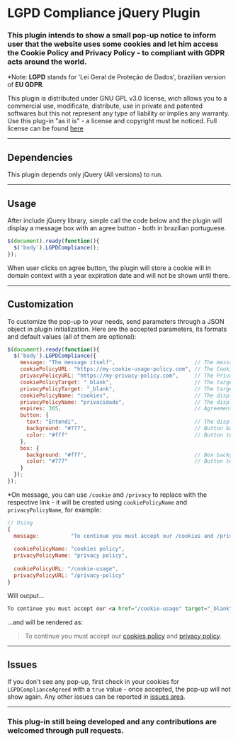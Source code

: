 # LGPD Compliance jQuery Plugin
### This plugin intends to show a small pop-up notice to inform user that the website uses some cookies and let him access the Cookie Policy and Privacy Policy - to compliant with GDPR acts around the world.  
*Note: **LGPD** stands for 'Lei Geral de Proteção de Dados', brazilian version of **EU GDPR**.  

This plugin is distributed under GNU GPL v3.0 license, wich allows you to a commercial use, modificate, distribute, use in private and patented softwares but this not represent any type of liability or implies any warranty. Use this plug-in "as it is" - a license and copyright must be noticed. Full license can be found <a href="/LICENSE">here</a>

---

## Dependencies  
This plugin depends only jQuery (All versions) to run. 

---

## Usage
After include jQuery library, simple call the code below and the plugin will display a message box with an agree button - both in brazilian portuguese.  
```JavaScript
$(document).ready(function(){
  $('body').LGPDCompliance(); 
});
```

When user clicks on agree button, the plugin will store a cookie will in domain context with a year expiration date and will not be shown until there.

---

## Customization
To customize the pop-up to your needs, send parameters through a JSON object in plugin initialization.
Here are the accepted parameters, its formats and default values (all of them are optional):
```JavaScript
$(document).ready(function(){
  $('body').LGPDCompliance({
    message: "The message itself",                         // The message that will be show.
    cookiePolicyURL: "https://my-cookie-usage-policy.com", // The Cookie Usage Policy URL.
    privacyPolicyURL: "https://my-privacy-policy.com",     // The Privacy Policy URL.
    cookiePolicyTarget: "_blank",                          // The target for cookie usage policy link - default is _blank
    privacyPolicyTarget: "_blank",                         // The target for privacy policy link - default is _blank
    cookiePolicyName: "cookies",                           // The display name for cookie - default is cookies (It also will be used to create the link)
    privacyPolicyName: "privacidade",                      // The display name for privacy - default is privacidade (It also will be used to create the link)
    expires: 365,                                          // Agreement cookie expiration time
    button: {
      text: "Entendi",                                     // The display text for agree button - default is Entendi
      background: "#777",                                  // Button background color 
      color: "#fff"                                        // Button text color
    },
    box: {
      background: "#fff",                                  // Box background color 
      color: "#777"                                        // Button text color
    }
  }); 
});
```

*On message, you can use `/cookie` and `/privacy` to replace with the respective link - it will be created using `cookiePolicyName` and `privacyPolicyName`, for example:
``` JavaScript
// Using
{
  message:          "To continue you must accept our /cookies and /privacy.",
  
  cookiePolicyName: "cookies policy",
  privacyPolicyName: "privacy policy",
  
  cookiePolicyURL: "/cookie-usage",
  privacyPolicyURL: "/privacy-policy"
}
```
Will output...
``` HTML
To continue you must accept our <a href="/cookie-usage" target="_blank">cookies policy</a> and <a href="/privacy-policy" target="_blank">privacy policy</a>.
```
...and will be rendered as:  
> To continue you must accept our <a href="https://your-awesome-site-here/cookie-usage" target="_blank">cookies policy</a> and <a href="https://your-awesome-site-here/privacy-policy" target="_blank">privacy policy</a>.

---

## Issues
If you don't see any pop-up, first check in your cookies for `LGPDComplianceAgreed` with a `true` value - once accepted, the pop-up will not show again. 
Any other issues can be reported in <a href='//github.com/gmuraoka/LGPD-Compliance/issues' target="_blank">issues area</a>.

---

### This plug-in still being developed and any contributions are welcomed through pull requests.
